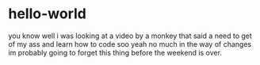 # hello-world
you know
well i was looking at a video by a monkey that said a need to get of my ass and learn how to code soo yeah no much in the way of  changes im probably going to forget this thing before the weekend is over.

